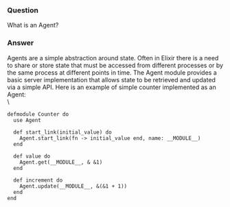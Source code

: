 ### Question
What is an Agent?


### Answer
Agents are a simple abstraction around state. Often in Elixir there is a
need to share or store state that must be accessed from different
processes or by the same process at different points in time. The Agent
module provides a basic server implementation that allows state to be
retrieved and updated via a simple API. Here is an example of simple
counter implemented as an Agent:\
\

    defmodule Counter do
      use Agent

      def start_link(initial_value) do
        Agent.start_link(fn -> initial_value end, name: __MODULE__)
      end

      def value do
        Agent.get(__MODULE__, & &1)
      end

      def increment do
        Agent.update(__MODULE__, &(&1 + 1))
      end
    end


